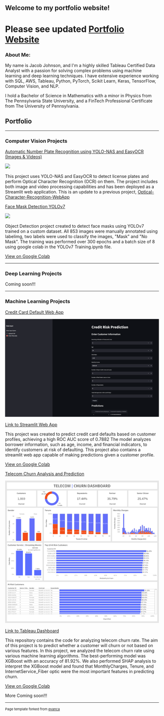 ## Welcome to my portfolio website!

# Please see updated [Portfolio Website](jacobj215.github.io/Portfolio)

### About Me:

My name is Jacob Johnson, and I'm a highly skilled Tableau Certified Data Analyst with a passion for solving complex problems using machine learning and deep learning techniques. I have extensive experience working with SQL, AWS, Tableau, Python, PyTorch, Scikit Learn, Keras, TensorFlow, Computer Vision, and NLP.

I hold a Bachelor of Science in Mathematics with a minor in Physics from The Pennsylvania State University, and a FinTech Professional Certificate from The University of Pennsylvania.


## Portfolio

---

### Computer Vision Projects

[Automatic Number Plate Recognition using YOLO-NAS and EasyOCR (Images & Videos)](https://jacobj215.github.io/YOLO-NAS-OCR-WebApp/)

<img src="images/streamlit_demo.gif"/>


This project uses YOLO-NAS and EasyOCR to detect license plates and perform Optical Character Recognition (OCR) on them. The project includes both image and video processing capabilities and has been deployed as a Streamlit web application. This is an update to a previous project, [Optical-Character-Recognition-WebApp](https://github.com/JacobJ215/Optical-Character-Recognition-WebApp)


[Face Mask Detection YOLOv7](https://github.com/JacobJ215/YOLOv7_Face_Mask_Detection)


<img src="images/face-mask.gif"/>


Object Detection project created to detect face masks using YOLOv7 trained on a custom dataset. All 853 images were manually annotated using labelimg, two labels were used to classify the images, "Mask" and "No Mask". The training was performed over 300 epochs and a batch size of 8 using google colab in the YOLOv7 Training.ipynb file.


[View on Google Colab](https://colab.research.google.com/drive/1sHsHq1hfRaJp-EOkqOmEMKkBhORoblu5?usp=sharing)


---

### Deep Learning Projects

Coming soon!!!

---

### Machine Learning Projects

[Credit Card Default Web App](https://jacobj215.github.io/Credit-Card-Default/)


<img src="images/StreamlitApp.png"/>


[Link to Streamlit Web App](https://jacobj215-credit-card-default-app-3ruasg.streamlit.app/)


This project was created to predict credit card defaults based on customer profiles, achieving a high ROC AUC score of 0.7882 The model analyzes borrower information, such as age, income, and financial indicators, to identify customers at risk of defaulting. This project also contains a streamlit web app capable of making predictions given a customer profile. 


[View on Google Colab](https://colab.research.google.com/drive/13cyq6AEXIcH2Of9jQPTi8oqVFZJ4nhtY?usp=sharing)

[Telecom Churn Analysis and Prediction](https://jacobj215.github.io/Churn-Analysis-and-Prediction/)


<img src="images/Churn Dashboard_fixed.png"/>


[Link to Tableau Dashboard](https://public.tableau.com/views/ChurnDashboard_16836452983320/ChurnDashboard?:language=en-US&publish=yes&:display_count=n&:origin=viz_share_link)


This repository contains the code for analyzing telecom churn rate. The aim of this project is to predict whether a customer will churn or not based on various features.
In this project, we analyzed the telecom churn rate using various machine learning algorithms. The best-performing model was XGBoost with an accuracy of 81.92%. We also performed SHAP analysis to interpret the XGBoost model and found that MonthlyCharges, Tenure, and InternetService_Fiber optic were the most important features in predicting churn.


[View on Google Colab](https://colab.research.google.com/drive/1KHAz6vBfsyrZ6AQDs5YovIRazEb27eK6?usp=sharing)



More Coming soon!!!

---
<p style="font-size:11px">Page template forked from <a href="https://github.com/evanca/quick-portfolio">evanca</a></p>
<!-- Remove above link if you don't want to attibute -->
